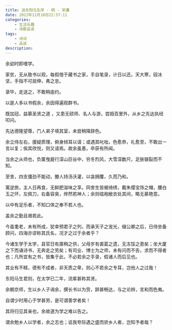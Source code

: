 ```yaml
---
title: 送东阳马生序 - 明 - 宋濂
date: 2022年11月10日22:57:11
categories:
	- 生活乐趣
	- 诗歌品读
tags:
	- 诗词
	- 品读
description: 
---
```


余幼时即嗜学。

家贫，无从致书以观，每假借于藏书之家，手自笔录，计日以还。天大寒，砚冰坚，手指不可屈伸，弗之怠。

录毕，走送之，不敢稍逾约。

以是人多以书假余，余因得遍观群书。

既加冠，益慕圣贤之道 ，又患无硕师、名人与游，尝趋百里外，从乡之先达执经叩问。

先达德隆望尊，门人弟子填其室，未尝稍降辞色。

余立侍左右，援疑质理，俯身倾耳以请；或遇其叱咄，色愈恭，礼愈至，不敢出一言以复；俟其欣悦，则又请焉。故余虽愚，卒获有所闻。

当余之从师也，负箧曳屣行深山巨谷中，穷冬烈风，大雪深数尺，足肤皲裂而不知。

至舍，四支僵劲不能动，媵人持汤沃灌，以衾拥覆，久而乃和。

寓逆旅，主人日再食，无鲜肥滋味之享。同舍生皆被绮绣，戴朱缨宝饰之帽，腰白玉之环，左佩刀，右备容臭，烨然若神人；余则缊袍敝衣处其间，略无慕艳意。

以中有足乐者，不知口体之奉不若人也。

盖余之勤且艰若此。

今虽耄老，未有所成，犹幸预君子之列，而承天子之宠光，缀公卿之后，日侍坐备顾问，四海亦谬称其氏名，况才之过于余者乎？

今诸生学于太学，县官日有廪稍之供，父母岁有裘葛之遗，无冻馁之患矣；坐大厦之下而诵诗书，无奔走之劳矣；有司业、博士为之师，未有问而不告，求而不得者也；凡所宜有之书，皆集于此，不必若余之手录，假诸人而后见也。

其业有不精，德有不成者，非天质之卑，则心不若余之专耳，岂他人之过哉！

东阳马生君则，在太学已二年，流辈甚称其贤。

余朝京师，生以乡人子谒余，撰长书以为贽，辞甚畅达，与之论辨，言和而色夷。

自谓少时用心于学甚劳，是可谓善学者矣！

其将归见其亲也，余故道为学之难以告之。

谓余勉乡人以学者，余之志也；诋我夸际遇之盛而骄乡人者，岂知予者哉？